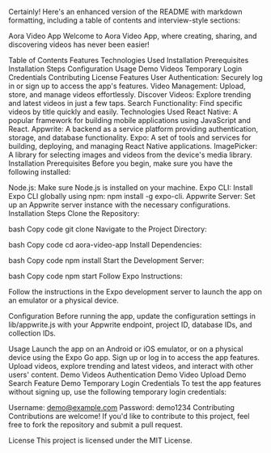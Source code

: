 
Certainly! Here's an enhanced version of the README with markdown formatting, including a table of contents and interview-style sections:

Aora Video App
Welcome to Aora Video App, where creating, sharing, and discovering videos has never been easier!

Table of Contents
Features
Technologies Used
Installation
Prerequisites
Installation Steps
Configuration
Usage
Demo Videos
Temporary Login Credentials
Contributing
License
Features
User Authentication: Securely log in or sign up to access the app's features.
Video Management: Upload, store, and manage videos effortlessly.
Discover Videos: Explore trending and latest videos in just a few taps.
Search Functionality: Find specific videos by title quickly and easily.
Technologies Used
React Native: A popular framework for building mobile applications using JavaScript and React.
Appwrite: A backend as a service platform providing authentication, storage, and database functionality.
Expo: A set of tools and services for building, deploying, and managing React Native applications.
ImagePicker: A library for selecting images and videos from the device's media library.
Installation
Prerequisites
Before you begin, make sure you have the following installed:

Node.js: Make sure Node.js is installed on your machine.
Expo CLI: Install Expo CLI globally using npm: npm install -g expo-cli.
Appwrite Server: Set up an Appwrite server instance with the necessary configurations.
Installation Steps
Clone the Repository:

bash
Copy code
git clone <repository-url>
Navigate to the Project Directory:

bash
Copy code
cd aora-video-app
Install Dependencies:

bash
Copy code
npm install
Start the Development Server:

bash
Copy code
npm start
Follow Expo Instructions:

Follow the instructions in the Expo development server to launch the app on an emulator or a physical device.

Configuration
Before running the app, update the configuration settings in lib/appwrite.js with your Appwrite endpoint, project ID, database IDs, and collection IDs.

Usage
Launch the app on an Android or iOS emulator, or on a physical device using the Expo Go app.
Sign up or log in to access the app features.
Upload videos, explore trending and latest videos, and interact with other users' content.
Demo Videos
Authentication Demo
Video Upload Demo
Search Feature Demo
Temporary Login Credentials
To test the app features without signing up, use the following temporary login credentials:

Username: demo@example.com
Password: demo1234
Contributing
Contributions are welcome! If you'd like to contribute to this project, feel free to fork the repository and submit a pull request.

License
This project is licensed under the MIT License.
